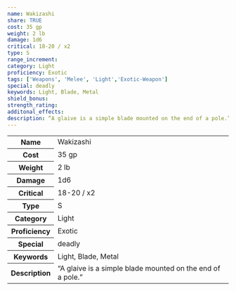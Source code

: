 ```yaml
---
name: Wakizashi
share: TRUE
cost: 35 gp
weight: 2 lb
damage: 1d6
critical: 18-20 / x2
type: S
range_increment: 
category: Light
proficiency: Exotic
tags: ['Weapons', 'Melee', 'Light','Exotic-Weapon']
special: deadly
keywords: Light, Blade, Metal
shield_bonus: 
strength_rating: 
additonal_effects:  
description: “A glaive is a simple blade mounted on the end of a pole.”
---
```

<p><span style="overflow-x: auto;"><table><tbody><tr><th>Name</th><td>Wakizashi</td></tr><tr><th>Cost</th><td>35 gp</td></tr><tr><th>Weight</th><td>2 lb</td></tr><tr><th>Damage</th><td>1d6</td></tr><tr><th>Critical</th><td>18-20 / x2</td></tr><tr><th>Type</th><td>S</td></tr><tr><th>Category</th><td>Light</td></tr><tr><th>Proficiency</th><td>Exotic</td></tr><tr><th>Special</th><td>deadly</td></tr><tr><th>Keywords</th><td>Light, Blade, Metal</td></tr><tr><th>Description</th><td>“A glaive is a simple blade mounted on the end of a pole.”</td></tr></tbody></table></span></p>